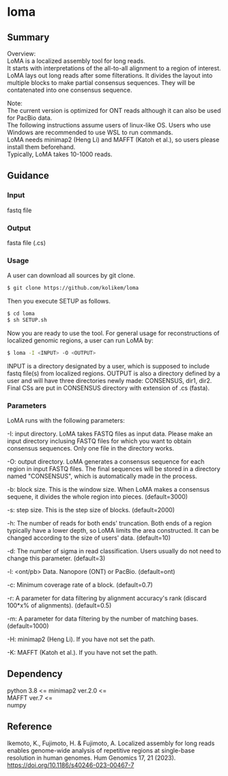 # loma

## Summary
Overview:  
LoMA is a localized assembly tool for long reads.  
It starts with interpretations of the all-to-all alignment to a region of interest. LoMA lays out long reads after some filterations. It divides the layout into multiple blocks to make partial consensus sequences. They will be contatenated into one consensus sequence.

Note:  
The current version is optimized for ONT reads although it can also be used for PacBio data.  
The following instructions assume users of linux-like OS. Users who use Windows are recommended to use WSL to run commands.  
LoMA needs minimap2 (Heng Li) and MAFFT (Katoh et al.), so users please install them beforehand.  
Typically, LoMA takes 10-1000 reads.

## Guidance
### Input
fastq file
### Output
fasta file (.cs)
### Usage
A user can download all sources by git clone.
```sh
$ git clone https://github.com/kolikem/loma
```
Then you execute SETUP as follows.
```sh
$ cd loma
$ sh SETUP.sh
```
Now you are ready to use the tool. For general usage for reconstructions of localized genomic regions, a user can run LoMA by:
```sh
$ loma -I <INPUT> -O <OUTPUT>
```
INPUT is a directory designated by a user, which is supposed to include fastq file(s) from localized regions.
OUTPUT is also a directory defined by a user and will have three directories newly made: CONSENSUS, dir1, dir2. Final CSs are put in CONSENSUS directory with extension of .cs (fasta).
### Parameters
LoMA runs with the following parameters:  
  
-I: <PATH> input directory. LoMA takes FASTQ files as input data. Please make an input directory inclusing FASTQ files for which you want to obtain consensus sequences. Only one file in the directory works.  
  
-O: <PATH> output directory. LoMA generates a consensus sequence for each region in input FASTQ files. The final sequences will be stored in a directory named "CONSENSUS", which is automatically made in the process.  
  
-b: <INT> block size. This is the window size. When LoMA makes a consensus sequene, it divides the whole region into pieces. (default=3000)  
  
-s: <INT> step size. This is the step size of blocks. (default=2000)  
  
-h: <INT> The number of reads for both ends' truncation. Both ends of a region typically have a lower depth, so LoMA limits the area constructed. It can be changed according to the size of users' data. (default=10)  
  
-d: <INT> The number of sigma in read classification. Users usually do not need to change this parameter. (default=3)  
  
-l: <ont/pb> Data. Nanopore (ONT) or PacBio. (default=ont)  
  
-c: <INT> Minimum coverage rate of a block. (default=0.7)  
  
-r: <FLOAT> A parameter for data filtering by alignment accuracy's rank (discard 100*x% of alignments). (default=0.5)  

-m: <INT> A parameter for data filtering by the number of matching bases. (default=1000)  
  
-H: <PATH> minimap2 (Heng Li). If you have not set the path.  
  
-K: <PATH> MAFFT (Katoh et al.). If you have not set the path.  

## Dependency
python 3.8 <=
minimap2 ver.2.0 <=  
MAFFT ver.7 <=  
numpy

## Reference
Ikemoto, K., Fujimoto, H. & Fujimoto, A. Localized assembly for long reads enables genome-wide analysis of repetitive regions at single-base resolution in human genomes. Hum Genomics 17, 21 (2023). https://doi.org/10.1186/s40246-023-00467-7

